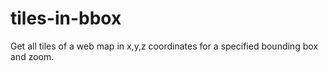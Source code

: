 # tiles-in-bbox
Get all tiles of a web map in x,y,z coordinates for a specified bounding box and zoom.
